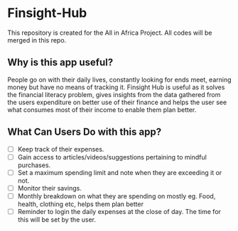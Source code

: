 # Finsight-Hub
This repository is created for the All in Africa Project. All codes will be merged in this repo.

## Why is this app useful? 
People go on with their daily lives, constantly looking for ends meet, earning money but have no means of tracking it. Finsight Hub is useful as it solves the financial literacy problem, gives insights from the data gathered from the users expenditure on better use of their finance and helps the user see what consumes most of their income to enable them plan better.

## What Can Users Do with this app?
- [ ] Keep track of their expenses.
- [ ] Gain access to articles/videos/suggestions pertaining to mindful purchases.
- [ ] Set a maximum spending limit and note when they are exceeding it or not.
- [ ] Monitor their savings.
- [ ] Monthly breakdown on what they are spending on mostly eg. Food, health, clothing etc, helps them plan better 
- [ ] Reminder to login the daily expenses at the close of day. The time for this will be set by the user.
